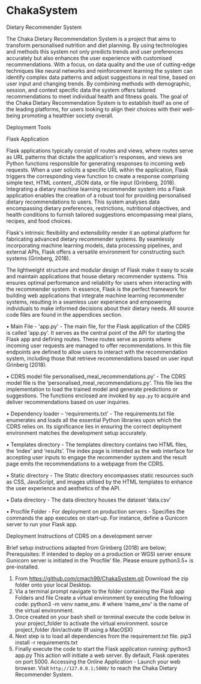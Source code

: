 # ChakaSystem
Dietary Recommender System

The Chaka Dietary Recommendation System is a project that aims to transform personalised nutrition and diet planning. By using technologies and methods this system not only predicts trends and user preferences accurately but also enhances the user experience with customised recommendations. With a focus, on data quality and the use of cutting-edge techniques like neural networks and reinforcement learning the system can identify complex data patterns and adjust suggestions in real time, based on user input and changing trends. By combining methods with demographic, session, and context specific data the system offers tailored recommendations to meet individual health and fitness goals. The goal of the Chaka Dietary Recommendation System is to establish itself as one of the leading platforms, for users looking to align their choices with their well-being promoting a healthier society overall.

Deployment Tools

Flask Application

Flask applications typically consist of routes and views, where routes serve as URL patterns that dictate the application's responses, and views are Python functions responsible for generating responses to incoming web requests. When a user solicits a specific URL within the application, Flask triggers the corresponding view function to create a response comprising simple text, HTML content, JSON data, or file input (Grinberg, 2018). Integrating a dietary machine learning recommender system into a Flask application enables the creation of a robust tool for providing personalised dietary recommendations to users. This system analyses data encompassing dietary preferences, restrictions, nutritional objectives, and health conditions to furnish tailored suggestions encompassing meal plans, recipes, and food choices.

Flask's intrinsic flexibility and extensibility render it an optimal platform for fabricating advanced dietary recommender systems. By seamlessly incorporating machine learning models, data processing pipelines, and external APIs, Flask offers a versatile environment for constructing such systems (Grinberg, 2018).

The lightweight structure and modular design of Flask make it easy to scale and maintain applications that house dietary recommender systems. This ensures optimal performance and reliability for users when interacting with the recommender system. In essence, Flask is the perfect framework for building web applications that integrate machine learning recommender systems, resulting in a seamless user experience and empowering individuals to make informed decisions about their dietary needs. All source code files are found in the appendices section.


•	Main File - 'app.py' - The main file, for the Flask application of the CDRS is called 'app.py'. It serves as the central point of the API for starting the Flask app and defining routes. These routes serve as points where incoming user requests are managed to offer recommendations. In this file endpoints are defined to allow users to interact with the recommendation system, including those that retrieve recommendations based on user input Grinberg (2018).

•	CDRS model file personalised_meal_recommendations.py’ - The CDRS model file is the ‘personalised_meal_recommendations.py’. This file lies the implementation to load the trained model and generate predictions or suggestions. The functions enclosed are invoked by `app.py` to acquire and deliver recommendations based on user inquiries.

•	Dependency loader – ‘requirements.txt’ - The requirements.txt file enumerates and loads all the essential Python libraries upon which the CDRS relies on. Its significance lies in ensuring the correct deployment environment matches the development setup accurately.

•	Templates directory - The templates directory contains two HTML files, the ‘index’ and ‘results’. The index page is intended as the web interface for accepting user inputs to engage the recommender system and the result page emits the recommendations to a webpage from the CDRS.

•	Static directory - The Static directory encompasses static resources such as CSS, JavaScript, and images utilised by the HTML templates to enhance the user experience and aesthetics of the API.

•	Data directory - The data directory houses the dataset ‘data.csv’

•	Procfile Folder - For deployment on production servers - Specifies the commands the app executes on start-up. For instance, define a Gunicorn server to run your Flask app.


Deployment Instructions of CDRS on a development server 

Brief setup instructions adapted from Grinberg (2018) are below;
Prerequisites: If intended to deploy on a production or WGSI server ensure Gunicorn server is initiated in the ‘Procfile’ file. Please ensure python3.5+ is pre-installed.

1)	From  https://github.com/cmach99/ChakaSystem.git
Download the zip folder onto your local Desktop. 
2)	Via a terminal prompt navigate to the folder containing the Flask app Folders and file
Create a virtual environment by executing the following code:
python3 -m venv  name_env. # where ‘name_env’ is the name of the virtual environment.
3)	Once created on your bash shell or terminal execute the code below in your project_folder to activate the virtual environment. 
source project_folder /bin/activate (If using a MacOSX)  
4)	Next step is to load all dependencies from the requirement.txt file.
pip3 install -r requirements.txt
5)	Finally execute the code to start the Flask application running:
python3 app.py
This action will initiate a web server. By default, Flask operates on port 5000. Accessing the Online Application - Launch your web browser. Visit `http;//127.0.0.1;5000/` to reach the Chaka Dietary Recommender System.

